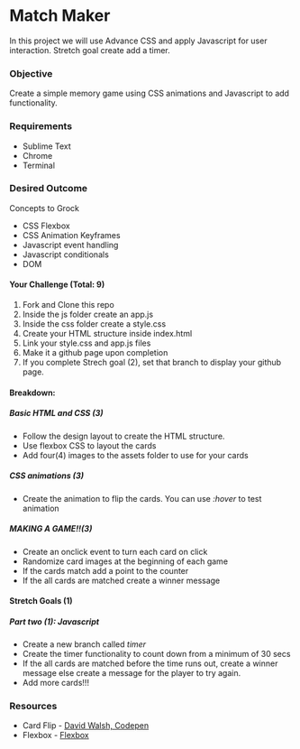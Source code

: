 # Match Maker

In this project we will use Advance CSS and apply Javascript for user interaction. Stretch goal create add a timer.

<h3>Objective</h3>
<p>Create a simple memory game using CSS animations and Javascript to add functionality.</p>

<h3>Requirements</h3>
<ul>
  <li>Sublime Text</li>
  <li>Chrome</li>
  <li>Terminal</li>
</ul>

<h3>Desired Outcome</h3>
<p>Concepts to Grock</p>
<ul>
  <li>CSS Flexbox</li>
  <li>CSS Animation Keyframes</li>
  <li>Javascript event handling</li>
  <li>Javascript conditionals</li>
  <li>DOM</li>
</ul>

<h4>Your Challenge (Total: 9)</h4>
<ol>
  <li>Fork and Clone this repo</li>
  <li>Inside the js folder create an app.js</li>
  <li>Inside the css folder create a style.css</li>
  <li>Create your HTML structure inside index.html</li>
  <li>Link your style.css and app.js files</li>
  <li>Make it a github page upon completion</li>
  <li>If you complete Strech goal (2), set that branch to display your github page.</li>
</ol>

<h4>Breakdown:</h4>
<h5>Basic HTML and CSS (3)</h5>
<ul>
  <li>Follow the design layout to create the HTML structure.</li>
  <li>Use flexbox CSS to layout the cards</li>
  <li>Add four(4) images to the assets folder to use for your cards</li>
</ul>

<h5>CSS animations (3)</h5>
<ul>
  <li>Create the animation to flip the cards. You can use <i>:hover</i> to test animation</li>
</ul>

<h5>MAKING A GAME!!(3)</h5>
<ul>
  <li>Create an onclick event to turn each card on click</li>
  <li>Randomize card images at the beginning of each game</li>
  <li>If the cards match add a point to the counter</li>
  <li>If the all cards are matched create a winner message</li>
</ul>

<h4>Stretch Goals (1)</h4>
<h5>Part two (1): Javascript</h5>
<ul>
  <li>Create a new branch called <i>timer</i></li>
  <li>Create the timer functionality to count down from a minimum of 30 secs</li>
  <li>If the all cards are matched before the time runs out, create a winner message else create a message for the player to try again.</li>
  <li>Add more cards!!!</li>
</ul>


<h3>Resources</h3>
<ul>
  <li>Card Flip - <a href="https://codepen.io/darkwing/pen/bCali">David Walsh, Codepen</a></li>
  <li>Flexbox - <a href="https://css-tricks.com/snippets/css/a-guide-to-flexbox/">Flexbox</a></li>
</ul>